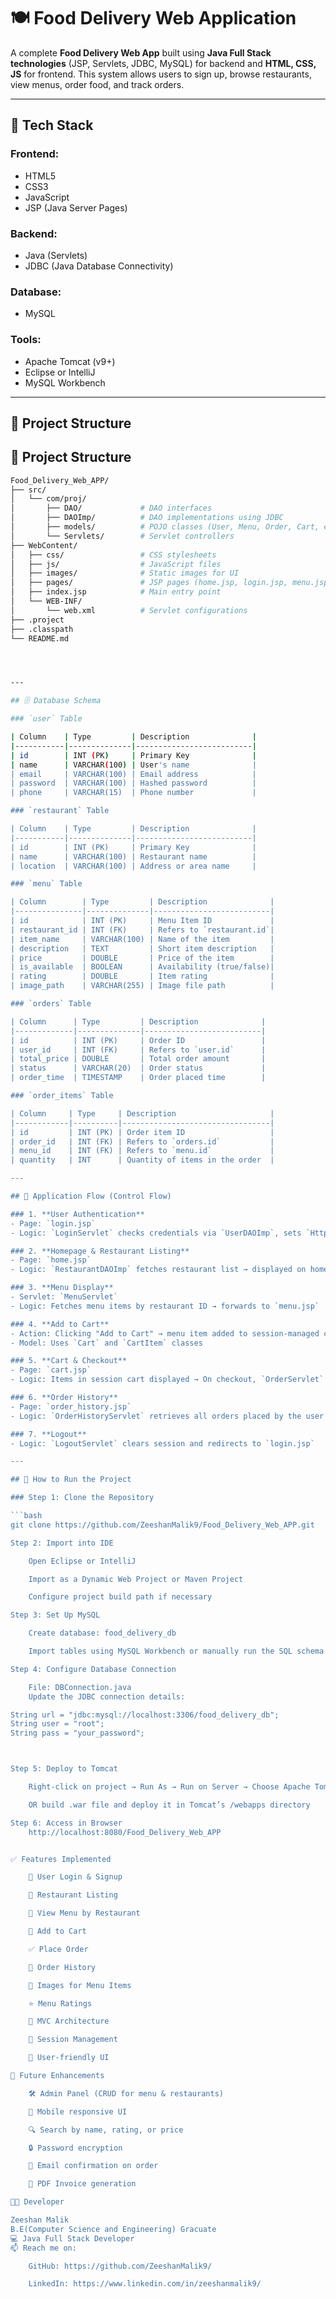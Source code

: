 # 🍽️ Food Delivery Web Application

A complete **Food Delivery Web App** built using **Java Full Stack technologies** (JSP, Servlets, JDBC, MySQL) for backend and **HTML, CSS, JS** for frontend. This system allows users to sign up, browse restaurants, view menus, order food, and track orders.

---

## 🔧 Tech Stack

### Frontend:
- HTML5
- CSS3
- JavaScript
- JSP (Java Server Pages)

### Backend:
- Java (Servlets)
- JDBC (Java Database Connectivity)

### Database:
- MySQL

### Tools:
- Apache Tomcat (v9+)
- Eclipse or IntelliJ
- MySQL Workbench

---

## 📁 Project Structure

## 📁 Project Structure

```bash
Food_Delivery_Web_APP/
├── src/
│   └── com/proj/
│       ├── DAO/             # DAO interfaces
│       ├── DAOImp/          # DAO implementations using JDBC
│       ├── models/          # POJO classes (User, Menu, Order, Cart, etc.)
│       └── Servlets/        # Servlet controllers
├── WebContent/
│   ├── css/                 # CSS stylesheets
│   ├── js/                  # JavaScript files
│   ├── images/              # Static images for UI
│   ├── pages/               # JSP pages (home.jsp, login.jsp, menu.jsp, cart.jsp, etc.)
│   ├── index.jsp            # Main entry point
│   └── WEB-INF/
│       └── web.xml          # Servlet configurations
├── .project
├── .classpath
└── README.md




---

## 🗄️ Database Schema

### `user` Table

| Column    | Type         | Description              |
|-----------|--------------|--------------------------|
| id        | INT (PK)     | Primary Key              |
| name      | VARCHAR(100) | User's name              |
| email     | VARCHAR(100) | Email address            |
| password  | VARCHAR(100) | Hashed password          |
| phone     | VARCHAR(15)  | Phone number             |

### `restaurant` Table

| Column    | Type         | Description              |
|-----------|--------------|--------------------------|
| id        | INT (PK)     | Primary Key              |
| name      | VARCHAR(100) | Restaurant name          |
| location  | VARCHAR(100) | Address or area name     |

### `menu` Table

| Column        | Type         | Description              |
|---------------|--------------|--------------------------|
| id            | INT (PK)     | Menu Item ID             |
| restaurant_id | INT (FK)     | Refers to `restaurant.id`|
| item_name     | VARCHAR(100) | Name of the item         |
| description   | TEXT         | Short item description   |
| price         | DOUBLE       | Price of the item        |
| is_available  | BOOLEAN      | Availability (true/false)|
| rating        | DOUBLE       | Item rating              |
| image_path    | VARCHAR(255) | Image file path          |

### `orders` Table

| Column      | Type         | Description              |
|-------------|--------------|--------------------------|
| id          | INT (PK)     | Order ID                 |
| user_id     | INT (FK)     | Refers to `user.id`      |
| total_price | DOUBLE       | Total order amount       |
| status      | VARCHAR(20)  | Order status             |
| order_time  | TIMESTAMP    | Order placed time        |

### `order_items` Table

| Column     | Type     | Description                     |
|------------|----------|---------------------------------|
| id         | INT (PK) | Order item ID                   |
| order_id   | INT (FK) | Refers to `orders.id`           |
| menu_id    | INT (FK) | Refers to `menu.id`             |
| quantity   | INT      | Quantity of items in the order  |

---

## 🔁 Application Flow (Control Flow)

### 1. **User Authentication**
- Page: `login.jsp`  
- Logic: `LoginServlet` checks credentials via `UserDAOImp`, sets `HttpSession`, and redirects to `home.jsp`.

### 2. **Homepage & Restaurant Listing**
- Page: `home.jsp`  
- Logic: `RestaurantDAOImp` fetches restaurant list → displayed on homepage

### 3. **Menu Display**
- Servlet: `MenuServlet`
- Logic: Fetches menu items by restaurant ID → forwards to `menu.jsp`

### 4. **Add to Cart**
- Action: Clicking "Add to Cart" → menu item added to session-managed cart
- Model: Uses `Cart` and `CartItem` classes

### 5. **Cart & Checkout**
- Page: `cart.jsp`  
- Logic: Items in session cart displayed → On checkout, `OrderServlet` creates an entry in `orders` and `order_items` tables

### 6. **Order History**
- Page: `order_history.jsp`
- Logic: `OrderHistoryServlet` retrieves all orders placed by the user

### 7. **Logout**
- Logic: `LogoutServlet` clears session and redirects to `login.jsp`

---

## 🚀 How to Run the Project

### Step 1: Clone the Repository

```bash
git clone https://github.com/ZeeshanMalik9/Food_Delivery_Web_APP.git

Step 2: Import into IDE

    Open Eclipse or IntelliJ

    Import as a Dynamic Web Project or Maven Project

    Configure project build path if necessary

Step 3: Set Up MySQL

    Create database: food_delivery_db

    Import tables using MySQL Workbench or manually run the SQL schema based on the above structure

Step 4: Configure Database Connection

    File: DBConnection.java
    Update the JDBC connection details:

String url = "jdbc:mysql://localhost:3306/food_delivery_db";
String user = "root";
String pass = "your_password";



Step 5: Deploy to Tomcat

    Right-click on project → Run As → Run on Server → Choose Apache Tomcat

    OR build .war file and deploy it in Tomcat’s /webapps directory

Step 6: Access in Browser
    http://localhost:8080/Food_Delivery_Web_APP


✅ Features Implemented

    🔐 User Login & Signup

    🏬 Restaurant Listing

    🍱 View Menu by Restaurant

    🛒 Add to Cart

    ✅ Place Order

    📜 Order History

    📸 Images for Menu Items

    ⭐ Menu Ratings

    🧩 MVC Architecture

    🚪 Session Management

    🎨 User-friendly UI

🚧 Future Enhancements

    🛠️ Admin Panel (CRUD for menu & restaurants)

    📱 Mobile responsive UI

    🔍 Search by name, rating, or price

    🔒 Password encryption

    📩 Email confirmation on order

    📄 PDF Invoice generation

👨‍💻 Developer

Zeeshan Malik
B.E(Computer Science and Engineering) Gracuate
💻 Java Full Stack Developer
📫 Reach me on:

    GitHub: https://github.com/ZeeshanMalik9/

    LinkedIn: https://www.linkedin.com/in/zeeshanmalik9/

